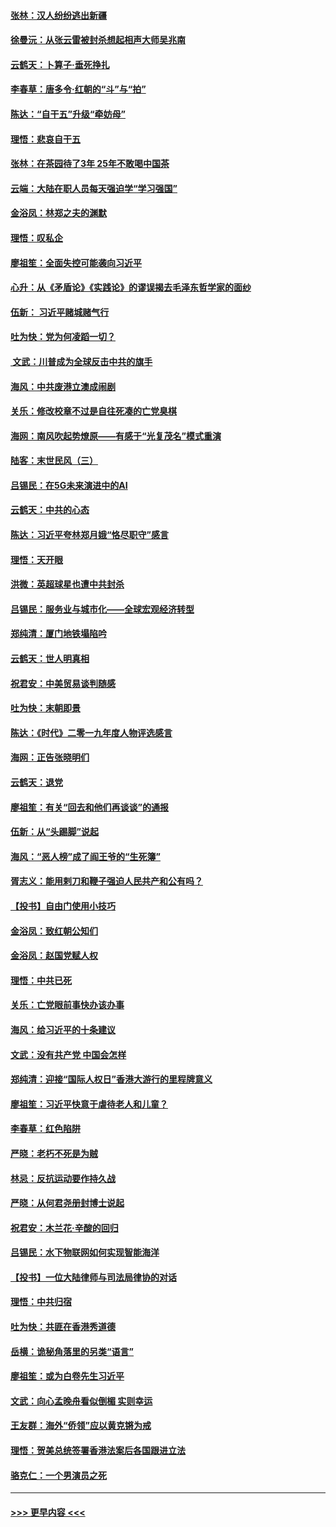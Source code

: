 #### [张林：汉人纷纷逃出新疆](../pages/nsc993/n11743530.md?t=12251555) 
#### [徐曼沅：从张云雷被封杀想起相声大师吴兆南](../pages/nsc993/n11741816.md?t=12251555) 
#### [云鹤天：卜算子‧垂死挣扎](../pages/nsc993/n11739956.md?t=12251555) 
#### [李春草：唐多令‧红朝的“斗”与“拍”](../pages/nsc993/n11739830.md?t=12251555) 
#### [陈达：“自干五”升级“牵妨母”](../pages/nsc993/n11739724.md?t=12251555) 
#### [理悟：悲哀自干五](../pages/nsc993/n11739547.md?t=12251555) 
#### [张林：在茶园待了3年 25年不敢喝中国茶](../pages/nsc993/n11739240.md?t=12251555) 
#### [云端：大陆在职人员每天强迫学“学习强国”](../pages/nsc993/n11738735.md?t=12251555) 
#### [金浴凤：林郑之夫的渊默](../pages/nsc993/n11737735.md?t=12251555) 
#### [理悟：叹私企](../pages/nsc993/n11737715.md?t=12251555) 
#### [廖祖笙：全面失控可能袭向习近平](../pages/nsc993/n11737704.md?t=12251555) 
#### [心升：从《矛盾论》《实践论》的谬误揭去毛泽东哲学家的面纱](../pages/nsc993/n11736962.md?t=12251555) 
#### [伍新： 习近平赌城赌气行](../pages/nsc993/n11736929.md?t=12251555) 
#### [吐为快：党为何凌蹈一切？](../pages/nsc993/n11736915.md?t=12251555) 
#### [ 文武：川普成为全球反击中共的旗手](../pages/nsc993/n11736882.md?t=12251555) 
#### [海风：中共废港立澳成闹剧](../pages/nsc993/n11735857.md?t=12251555) 
#### [关乐：修改校章不过是自往死凑的亡党臭棋](../pages/nsc993/n11735097.md?t=12251555) 
#### [海网：南风吹起势燎原——有感于“光复茂名”模式重演](../pages/nsc993/n11732308.md?t=12251555) 
#### [陆客：末世民风（三）](../pages/nsc993/n11732211.md?t=12251555) 
#### [吕锡民：在5G未来演进中的AI](../pages/nsc993/n11730010.md?t=12251555) 
#### [云鹤天：中共的心态](../pages/nsc993/n11729906.md?t=12251555) 
#### [陈达：习近平夸林郑月娥“恪尽职守”感言](../pages/nsc993/n11729881.md?t=12251555) 
#### [理悟：天开眼](../pages/nsc993/n11729699.md?t=12251555) 
#### [洪微：英超球星也遭中共封杀](../pages/nsc993/n11727243.md?t=12251555) 
#### [吕锡民：服务业与城市化——全球宏观经济转型](../pages/nsc993/n11725845.md?t=12251555) 
#### [郑纯清：厦门地铁塌陷吟](../pages/nsc993/n11725813.md?t=12251555) 
#### [云鹤天：世人明真相](../pages/nsc993/n11725621.md?t=12251555) 
#### [祝君安：中美贸易谈判随感](../pages/nsc993/n11725609.md?t=12251555) 
#### [吐为快：末朝即景](../pages/nsc993/n11723365.md?t=12251555) 
#### [陈达：《时代》二零一九年度人物评选感言](../pages/nsc993/n11723337.md?t=12251555) 
#### [海网：正告张晓明们](../pages/nsc993/n11723228.md?t=12251555) 
#### [云鹤天：退党](../pages/nsc993/n11723056.md?t=12251555) 
#### [廖祖笙：有关“回去和他们再谈谈”的通报](../pages/nsc993/n11722442.md?t=12251555) 
#### [伍新：从“头踢脚”说起](../pages/nsc993/n11722429.md?t=12251555) 
#### [海风：“恶人榜”成了阎王爷的“生死簿”](../pages/nsc993/n11722272.md?t=12251555) 
#### [胥志义：能用剌刀和鞭子强迫人民共产和公有吗？](../pages/nsc993/n11720569.md?t=12251555) 
#### [【投书】自由门使用小技巧](../pages/nsc993/n11720180.md?t=12251555) 
#### [金浴凤：致红朝公知们](../pages/nsc993/n11720563.md?t=12251555) 
#### [金浴凤：赵国党赋人权](../pages/nsc993/n11720533.md?t=12251555) 
#### [理悟：中共已死](../pages/nsc993/n11720233.md?t=12251555) 
#### [关乐：亡党眼前事快办该办事](../pages/nsc993/n11719160.md?t=12251555) 
#### [海风：给习近平的十条建议](../pages/nsc993/n11717616.md?t=12251555) 
#### [文武：没有共产党 中国会怎样](../pages/nsc993/n11717584.md?t=12251555) 
#### [郑纯清：迎接“国际人权日”香港大游行的里程牌意义](../pages/nsc993/n11717417.md?t=12251555) 
#### [廖祖笙：习近平快意于虐待老人和儿童？](../pages/nsc993/n11715313.md?t=12251555) 
#### [李春草：红色陷阱](../pages/nsc993/n11715029.md?t=12251555) 
#### [严晓：老朽不死是为贼](../pages/nsc993/n11712910.md?t=12251555) 
#### [林忌：反抗运动要作持久战](../pages/nsc993/n11712623.md?t=12251555) 
#### [严晓：从何君尧册封博士说起](../pages/nsc993/n11712465.md?t=12251555) 
#### [祝君安：木兰花·辛酸的回归](../pages/nsc993/n11712381.md?t=12251555) 
#### [吕锡民：水下物联网如何实现智能海洋](../pages/nsc993/n11711158.md?t=12251555) 
#### [【投书】一位大陆律师与司法局律协的对话](../pages/nsc993/n11709675.md?t=12251555) 
#### [理悟：中共归宿](../pages/nsc993/n11710059.md?t=12251555) 
#### [吐为快：共匪在香港秀道德](../pages/nsc993/n11709979.md?t=12251555) 
#### [岳横：诡秘角落里的另类“语言”](../pages/nsc993/n11709792.md?t=12251555) 
#### [廖祖笙：或为白卷先生习近平](../pages/nsc993/n11708330.md?t=12251555) 
#### [文武：向心孟晚舟看似倒楣 实则幸运](../pages/nsc993/n11708236.md?t=12251555) 
#### [王友群：海外“侨领”应以黄克锵为戒](../pages/nsc993/n11706176.md?t=12251555) 
#### [理悟：贺美总统签署香港法案后各国跟进立法](../pages/nsc993/n11706853.md?t=12251555) 
#### [骆克仁：一个男演员之死](../pages/nsc993/n11706677.md?t=12251555) 

----
#### [ >>> 更早内容 <<< ](../indexes/nsc993-earlier.md)
